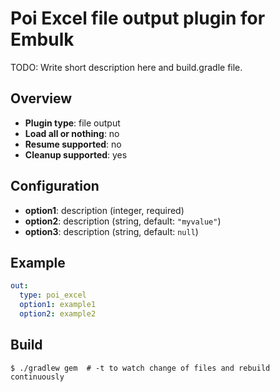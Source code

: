 # Poi Excel file output plugin for Embulk

TODO: Write short description here and build.gradle file.

## Overview

* **Plugin type**: file output
* **Load all or nothing**: no
* **Resume supported**: no
* **Cleanup supported**: yes

## Configuration

- **option1**: description (integer, required)
- **option2**: description (string, default: `"myvalue"`)
- **option3**: description (string, default: `null`)

## Example

```yaml
out:
  type: poi_excel
  option1: example1
  option2: example2
```


## Build

```
$ ./gradlew gem  # -t to watch change of files and rebuild continuously
```
